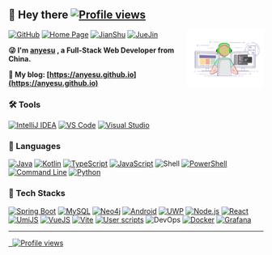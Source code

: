 ## 👋 Hey there [![Profile views](https://visitor-badge.laobi.icu/badge?page_id=anyesu.anyesu)](https://github.com/anyesu)

<img align='right' src="https://raw.githubusercontent.com/chandan-reddy-k/chandan-reddy-k/master/assets/coding-freak.gif" width="30%" alt="">

[![GitHub](https://img.shields.io/badge/anyesu-fafafa?logo=github&labelColor=181717)](https://github.com/anyesu) [![Home Page](https://img.shields.io/badge/%F0%9F%93%9D-Home%20Page-4fc08d)](https://anyesu.github.io) [![JianShu](https://img.shields.io/badge/简书-anyesu-ffccc7?labelColor=ea6f5a)](https://www.jianshu.com/u/c5327915649c) [![JueJin](https://img.shields.io/badge/掘金-anyesu-bae7ff?labelColor=1e80ff)](https://juejin.cn/user/321485874659950)

**😜 I'm [anyesu](https://github.com/anyesu) , a Full-Stack Web Developer from China.**

**📰 My blog: [https://anyesu.github.io](https://anyesu.github.io)**

### 🛠️ Tools

[![IntelliJ IDEA](https://img.shields.io/badge/IntelliJ%20IDEA-f53463?logo=intellijidea&logoColor=333)](https://www.jetbrains.com/idea) [![VS Code](https://img.shields.io/badge/VS%20Code-007acc?logo=visualstudiocode)](https://code.visualstudio.com) [![Visual Studio](https://img.shields.io/badge/Visual%20Studio-5c2d91?logo=visualstudio)](https://visualstudio.microsoft.com)

### 📝 Languages

[![Java](https://img.shields.io/badge/Java-007396?logo=openjdk&logoColor=fff)](https://www.oracle.com/java/technologies/downloads) [![Kotlin](https://img.shields.io/badge/Kotlin-7f52ff?logo=kotlin&logoColor=fff)](https://kotlinlang.org) [![TypeScript](https://img.shields.io/badge/TypeScript-3178c6?logo=typescript&logoColor=fff)](https://www.typescriptlang.org) [![JavaScript](https://img.shields.io/badge/JavaScript-f7df1e?logo=javascript&logoColor=222)](https://developer.mozilla.org/docs/Web/JavaScript) ![Shell](https://img.shields.io/badge/Shell-2fcb59?logo=powershell&logoColor=fff) [![PowerShell](https://img.shields.io/badge/PowerShell-5391fe?logo=powershell&logoColor=fff)](https://learn.microsoft.com/powershell/scripting/overview) [![Command Line](https://img.shields.io/badge/Command%20Line-343434?logo=powershell&logoColor=fff)](http://www.bathome.net) [![Python](https://img.shields.io/badge/Python-3776ab?logo=python&logoColor=ffd343)](https://www.python.org)

### 🎨 Tech Stacks

[![Spring Boot](https://img.shields.io/badge/Spring%20Boot-6db33f?logo=springboot&logoColor=fff)](https://spring.io/projects/spring-boot) [![MySQL](https://img.shields.io/badge/MySQL-4479a1?logo=mysql&logoColor=fff)](https://www.mysql.com) [![Neo4j](https://img.shields.io/badge/Neo4j-008cc1?logo=neo4j&logoColor=fff)](https://neo4j.com) [![Android](https://img.shields.io/badge/Android-Jetpack%20Compose-4285f4?logo=android&logoColor=fff&labelColor=3ddc84)](https://developer.android.google.cn/jetpack/compose) [![UWP](https://img.shields.io/badge/UWP-913eb0?logo=windows)](https://github.com/Microsoft/Windows-universal-samples) [![Node.js](https://img.shields.io/badge/Node.js-339933?logo=nodedotjs&logoColor=fff)](https://nodejs.org) [![React](https://img.shields.io/badge/React-20232a.svg?logo=react&logoColor=61dafb)](https://react.dev) [![UmiJS](https://img.shields.io/badge/UmiJS-0273dc?logo=antdesign&logoColor=fff)](https://umijs.org) [![VueJS](https://img.shields.io/badge/Vue.js-35495e.svg?logo=vuedotjs&logoColor=4fc08d)](https://vuejs.org) [![Vite](https://img.shields.io/badge/Vite-646cff.svg?logo=vite&logoColor=fff)](https://vitejs.dev) [![User scripts](https://img.shields.io/badge/User%20script-00485b.svg?logo=tampermonkey)](https://greasyfork.org) ![DevOps](https://img.shields.io/badge/DevOps-343434?logo=circleci&logoColor=fff) [![Docker](https://img.shields.io/badge/Docker-2496ed?logo=docker&logoColor=fff)](https://docs.docker.com/engine/install) [![Grafana](https://img.shields.io/badge/Grafana-f46800?logo=grafana&logoColor=fff)](https://grafana.com)

---

<a href="https://anyesu.github.io">
  <img width="48%" src="https://github-readme-stats.vercel.app/api?username=anyesu&hide_title=true&hide_border=true&show_icons=true&include_all_commits=false&text_color=000&icon_color=000&bg_color=0,ea6161,ffc64d,fffc4d,52fa5a&card_width=445&theme=tokyonight"  alt=""/>
  <img width="48%" src="https://github-readme-stats.vercel.app/api/top-langs/?username=anyesu&hide=html&hide_title=false&hide_border=true&layout=compact&langs_count=6&text_color=000&icon_color=fff&bg_color=0,52fa5a,4dfcff,c64dff&card_width=445&theme=graywhite"  alt=""/>
  <img src="https://komarev.com/ghpvc/?username=anyesu" width="0" height="0" alt="Profile views">
</a>
